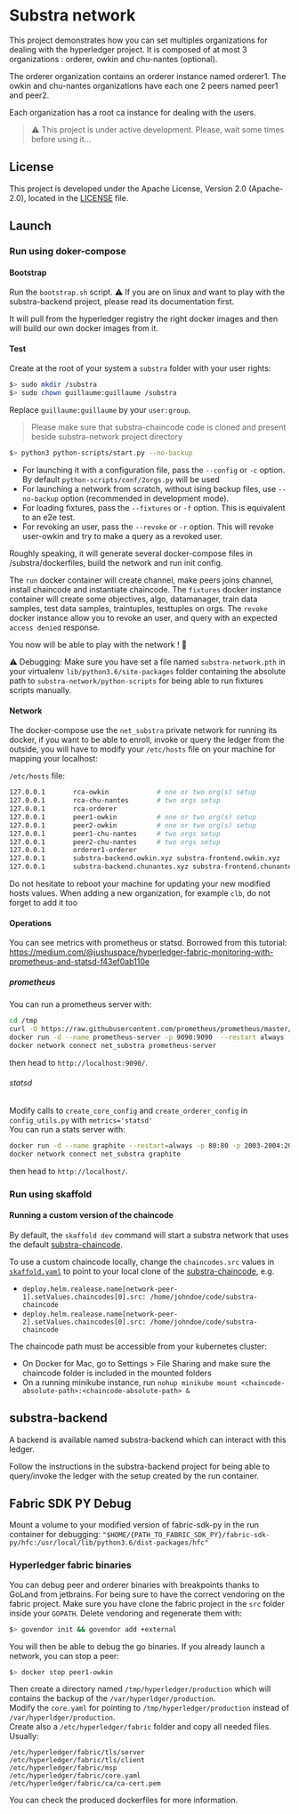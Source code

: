 # Substra network

This project demonstrates how you can set multiples organizations for dealing with the hyperledger project.
It is composed of at most 3 organizations : orderer, owkin and chu-nantes (optional).

The orderer organization contains an orderer instance named orderer1.
The owkin and chu-nantes organizations have each one 2 peers named peer1 and peer2.

Each organization has a root ca instance for dealing with the users.

> :warning: This project is under active development. Please, wait some times before using it...

## License

This project is developed under the Apache License, Version 2.0 (Apache-2.0), located in the [LICENSE](./LICENSE) file.

## Launch

### Run using doker-compose

#### Bootstrap

Run the `bootstrap.sh` script.
:warning: If you are on linux and want to play with the substra-backend project, please read its documentation first.

It will pull from the hyperledger registry the right docker images and then will build our own docker images from it.

#### Test

Create at the root of your system a `substra` folder with your user rights:

```sh
$> sudo mkdir /substra
$> sudo chown guillaume:guillaume /substra
```

Replace `guillaume:guillaume` by your `user:group`.

> Please make sure that substra-chaincode code is cloned and present beside substra-network project directory

```sh
$> python3 python-scripts/start.py --no-backup
```

- For launching it with a configuration file, pass the `--config` or `-c` option. By default `python-scripts/conf/2orgs.py` will be used
- For launching a network from scratch,  without ising backup files, use `--no-backup` option (recommended in development mode).
- For loading fixtures, pass the `--fixtures` or `-f` option. This is equivalent to an e2e test.
- For revoking an user, pass the `--revoke` or `-r` option. This will revoke user-owkin and try to make a query as a revoked user.

Roughly speaking, it will generate several docker-compose files in /substra/dockerfiles, build the network and run init config.

The `run` docker container will create channel, make peers joins channel, install chaincode and instantiate chaincode.
The `fixtures` docker instance container will create some objectives, algo, datamanager, train data samples, test data samples, traintuples, testtuples on orgs.
The `revoke` docker instance allow you to revoke an user, and query with an expected `access denied` response.

You now will be able to play with the network ! :tada:

:warning: Debugging: Make sure you have set a file named `substra-network.pth` in your virtualenv `lib/python3.6/site-packages` folder containing the absolute path to `substra-network/python-scripts` for being able to run fixtures scripts manually.

#### Network

The docker-compose use the `net_substra` private network for running its docker, if you want to be able to enroll, invoke or query the ledger from the outside, you will have to modify your `/etc/hosts` file on your machine for mapping your localhost:

`/etc/hosts` file:

```sh
127.0.0.1       rca-owkin            # one or two org(s) setup
127.0.0.1       rca-chu-nantes       # two orgs setup
127.0.0.1       rca-orderer
127.0.0.1       peer1-owkin          # one or two org(s) setup
127.0.0.1       peer2-owkin          # one or two org(s) setup
127.0.0.1       peer1-chu-nantes     # two orgs setup
127.0.0.1       peer2-chu-nantes     # two orgs setup
127.0.0.1       orderer1-orderer
127.0.0.1       substra-backend.owkin.xyz substra-frontend.owkin.xyz         # one or two org(s) setup
127.0.0.1       substra-backend.chunantes.xyz substra-frontend.chunantes.xyz # two orgs setup
```

Do not hesitate to reboot your machine for updating your new modified hosts values.
When adding a new organization, for example `clb`, do not forget to add it too

#### Operations

You can see metrics with prometheus or statsd.
Borrowed from this tutorial: <https://medium.com/@jushuspace/hyperledger-fabric-monitoring-with-prometheus-and-statsd-f43ef0ab110e>

##### prometheus

You can run a prometheus server with:

```sh
cd /tmp
curl -O https://raw.githubusercontent.com/prometheus/prometheus/master/documentation/examples/prometheus.yml
docker run -d --name prometheus-server -p 9090:9090  --restart always  -v /tmp/prometheus-2.7.1.linux-amd64/prometheus.yml:/prometheus.yml  prom/prometheus --config.file=/prometheus.yml
docker network connect net_substra prometheus-server
```

then head to `http://localhost:9090/`.

###### statsd

Modify calls to `create_core_config` and `create_orderer_config` in `config_utils.py` with `metrics='statsd'`  
You can run a stats server with:

```sh
docker run -d --name graphite --restart=always -p 80:80 -p 2003-2004:2003-2004 -p 2023-2024:2023-2024 -p 8125:8125/udp -p 8126:8126 graphiteapp/graphite-statsd
docker network connect net_substra graphite
```

then head to `http://localhost/`.

### Run using skaffold

#### Running a custom version of the chaincode

By default, the `skaffold dev` command will start a substra network that uses the default [substra-chaincode](https://github.com/SubstraFoundation/substra-chaincode).

To use a custom chaincode locally, change the `chaincodes.src` values in [`skaffold.yaml`](./skaffold.yaml) to point to your local clone of the [substra-chaincode](https://github.com/SubstraFoundation/substra-chaincode), e.g.

- `deploy.helm.realease.name[network-peer-1].setValues.chaincodes[0].src: /home/johndoe/code/substra-chaincode`
- `deploy.helm.realease.name[network-peer-2].setValues.chaincodes[0].src: /home/johndoe/code/substra-chaincode`

The chaincode path must be accessible from your kubernetes cluster:

- On Docker for Mac, go to Settings > File Sharing and make sure the chaincode folder is included in the mounted folders
- On a running minikube instance, run `nohup minikube mount <chaincode-absolute-path>:<chaincode-absolute-path> &`

## substra-backend

A backend is available named substra-backend which can interact with this ledger.

Follow the instructions in the substra-backend project for being able to query/invoke the ledger with the setup created by the run container.

## Fabric SDK PY Debug

Mount a volume to your modified version of fabric-sdk-py in the run container for debugging:
`"$HOME/{PATH_TO_FABRIC_SDK_PY}/fabric-sdk-py/hfc:/usr/local/lib/python3.6/dist-packages/hfc"`

### Hyperledger fabric binaries

You can debug peer and orderer binaries with breakpoints thanks to GoLand from jetbrains.
For being sure to have the correct vendoring on the fabric project.
Make sure you have clone the fabric project in the `src` folder inside your `GOPATH`.
Delete vendoring and regenerate them with:

```sh
$> govendor init && govendor add +external
```

You will then be able to debug the go binaries. If you already launch a network, you can stop a peer:

```sh
$> docker stop peer1-owkin
```

Then create a directory named `/tmp/hyperledger/production` which will contains the backup of the `/var/hyperldger/production`.  
Modify the `core.yaml` for pointing to `/tmp/hyperledger/production` instead of `/var/hyperldger/production`.  
Create also a `/etc/hyperledger/fabric` folder and copy all needed files.  
Usually:

`/etc/hyperledger/fabric/tls/server`  
`/etc/hyperledger/fabric/tls/client`  
`/etc/hyperledger/fabric/msp`  
`/etc/hyperledger/fabric/core.yaml`  
`/etc/hyperledger/fabric/ca/ca-cert.pem`  

You can check the produced dockerfiles for more information.
 
